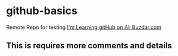 # github-basics
Remote Repo for testing
[I'm Learning gitHub on Ali Buzdar.com](http://www.alibazdar.com)
## This is requires more comments and details
